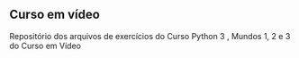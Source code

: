 ## Curso em vídeo

Repositório dos arquivos de exercícios do Curso Python 3 , Mundos 1, 2 e 3 do Curso em Vídeo
